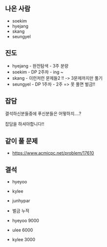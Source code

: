 ## 나온 사람
- soekim
- hyejang
- skang
- seungyel

## 진도
- hyejang - 완전탐색 - 3주 분량
- soekim - DP 2주차 - ing ~
- skang - 이런저런 문제들2 !! -> 3문제까지만 풀기
- seungyel - DP 1주차 - 2주 => 못 풀면 벌금!!

## 잡담
결석하신분들중에 푸신분들은 어떻하지....?  

잡담을 하셔야합니다!!  


## 같이 풀 문제
- https://www.acmicpc.net/problem/17610

## 결석
- hyeyoo
- kylee
- junhypar


- 벌금 누적
- hyeyoo 9000
- ulee 6000
- kylee 3000
